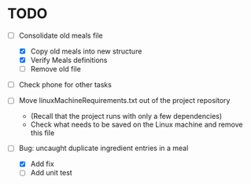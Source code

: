 # TODO

- [ ] Consolidate old meals file
	- [X] Copy old meals into new structure
	- [X] Verify Meals definitions
	- [ ] Remove old file

- [ ] Check phone for other tasks

- [ ] Move linuxMachineRequirements.txt out of the project repository
	- (Recall that the project runs with only a few dependencies)
	- Check what needs to be saved on the Linux machine and remove this file

- [ ] Bug: uncaught duplicate ingredient entries in a meal
	- [X] Add fix
	- [ ] Add unit test
